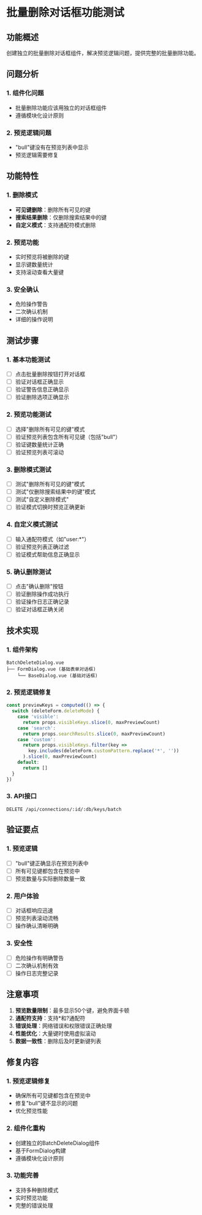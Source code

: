 # 批量删除对话框功能测试

## 功能概述
创建独立的批量删除对话框组件，解决预览逻辑问题，提供完整的批量删除功能。

## 问题分析

### 1. 组件化问题
- 批量删除功能应该用独立的对话框组件
- 遵循模块化设计原则

### 2. 预览逻辑问题
- "bull"键没有在预览列表中显示
- 预览逻辑需要修复

## 功能特性

### 1. 删除模式
- **可见键删除**：删除所有可见的键
- **搜索结果删除**：仅删除搜索结果中的键
- **自定义模式**：支持通配符模式删除

### 2. 预览功能
- 实时预览将被删除的键
- 显示键数量统计
- 支持滚动查看大量键

### 3. 安全确认
- 危险操作警告
- 二次确认机制
- 详细的操作说明

## 测试步骤

### 1. 基本功能测试
- [ ] 点击批量删除按钮打开对话框
- [ ] 验证对话框正确显示
- [ ] 验证警告信息正确显示
- [ ] 验证删除选项正确显示

### 2. 预览功能测试
- [ ] 选择"删除所有可见的键"模式
- [ ] 验证预览列表包含所有可见键（包括"bull"）
- [ ] 验证键数量统计正确
- [ ] 验证预览列表可滚动

### 3. 删除模式测试
- [ ] 测试"删除所有可见的键"模式
- [ ] 测试"仅删除搜索结果中的键"模式
- [ ] 测试"自定义删除模式"
- [ ] 验证模式切换时预览正确更新

### 4. 自定义模式测试
- [ ] 输入通配符模式（如"user:*"）
- [ ] 验证预览列表正确过滤
- [ ] 验证模式帮助信息正确显示

### 5. 确认删除测试
- [ ] 点击"确认删除"按钮
- [ ] 验证删除操作成功执行
- [ ] 验证操作日志正确记录
- [ ] 验证对话框正确关闭

## 技术实现

### 1. 组件架构
```
BatchDeleteDialog.vue
├── FormDialog.vue (基础表单对话框)
    └── BaseDialog.vue (基础对话框)
```

### 2. 预览逻辑修复
```javascript
const previewKeys = computed(() => {
  switch (deleteForm.deleteMode) {
    case 'visible':
      return props.visibleKeys.slice(0, maxPreviewCount)
    case 'search':
      return props.searchResults.slice(0, maxPreviewCount)
    case 'custom':
      return props.visibleKeys.filter(key => 
        key.includes(deleteForm.customPattern.replace('*', ''))
      ).slice(0, maxPreviewCount)
    default:
      return []
  }
})
```

### 3. API接口
```
DELETE /api/connections/:id/:db/keys/batch
```

## 验证要点

### 1. 预览逻辑
- [ ] "bull"键正确显示在预览列表中
- [ ] 所有可见键都包含在预览中
- [ ] 预览数量与实际删除数量一致

### 2. 用户体验
- [ ] 对话框响应迅速
- [ ] 预览列表滚动流畅
- [ ] 操作确认清晰明确

### 3. 安全性
- [ ] 危险操作有明确警告
- [ ] 二次确认机制有效
- [ ] 操作日志完整记录

## 注意事项

1. **预览数量限制**：最多显示50个键，避免界面卡顿
2. **通配符支持**：支持*和?通配符
3. **错误处理**：网络错误和权限错误正确处理
4. **性能优化**：大量键时使用虚拟滚动
5. **数据一致性**：删除后及时更新键列表

## 修复内容

### 1. 预览逻辑修复
- 确保所有可见键都包含在预览中
- 修复"bull"键不显示的问题
- 优化预览性能

### 2. 组件化重构
- 创建独立的BatchDeleteDialog组件
- 基于FormDialog构建
- 遵循模块化设计原则

### 3. 功能完善
- 支持多种删除模式
- 实时预览功能
- 完整的错误处理 